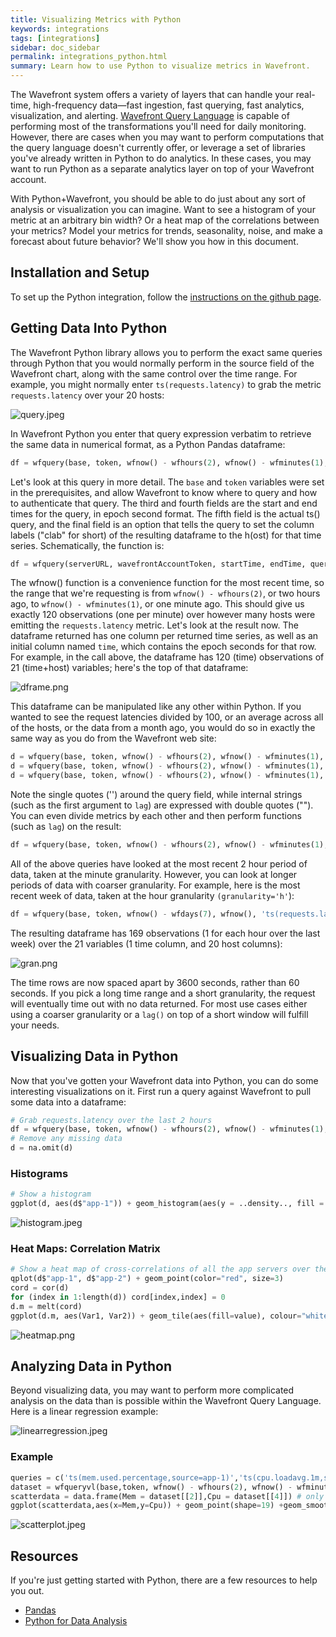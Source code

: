 ```yaml
---
title: Visualizing Metrics with Python
keywords: integrations
tags: [integrations]
sidebar: doc_sidebar
permalink: integrations_python.html
summary: Learn how to use Python to visualize metrics in Wavefront.
---
```


The Wavefront system offers a variety of layers that can handle your real-time, high-frequency data&mdash;fast ingestion, fast querying, fast analytics, visualization, and alerting. [Wavefront Query Language](query_language_reference.html) is capable of performing most of the transformations you'll need for daily monitoring. However, there are cases when you may want to perform computations that the query language doesn't currently offer, or leverage a set of libraries you've already written in Python to do analytics. In these cases, you may want to run Python as a separate analytics layer on top of your Wavefront account.

With Python+Wavefront, you should be able to do just about any sort of analysis or visualization you can imagine. Want to see a histogram of your metric at an arbitrary bin width? Or a heat map of the correlations between your metrics? Model your metrics for trends, seasonality, noise, and make a forecast about future behavior? We'll show you how in this document.

## Installation and Setup

To set up the Python integration, follow the [instructions on the github page](https://github.com/wavefrontHQ/docs/blob/master/pages/doc/integrations_python.md).

## Getting Data Into Python

The Wavefront Python library allows you to perform the exact same queries through Python that you would normally perform in the source field of the Wavefront chart, along with the same control over the time range. For example, you might normally enter `ts(requests.latency)` to grab the metric `requests.latency` over your 20 hosts:

![query.jpeg](images/query.jpeg)

In Wavefront Python you enter that query expression verbatim to retrieve the same data in numerical format, as a Python Pandas dataframe:

```python
df = wfquery(base, token, wfnow() - wfhours(2), wfnow() - wfminutes(1), 'ts(requests.latency)', clab='h')
```

Let's look at this query in more detail. The `base` and `token` variables were set in the prerequisites, and allow Wavefront to know where to query and how to authenticate that query. The third and fourth fields are the start and end times for the query, in epoch second format. The fifth field is the actual ts() query, and the final field is an option that tells the query to set the column labels ("clab" for short) of the resulting dataframe to the h(ost) for that time series. Schematically, the function is:

```python
df = wfquery(serverURL, wavefrontAccountToken, startTime, endTime, query)
```

The wfnow() function is a convenience function for the most recent time, so the range that we're requesting is from `wfnow() - wfhours(2)`, or two hours ago, to `wfnow() - wfminutes(1)`, or one minute ago. This should give us exactly 120 observations (one per minute) over however many hosts were emitting the `requests.latency` metric.
Let's look at the result now. The dataframe returned has one column per returned time series, as well as an initial column named `time`, which contains the epoch seconds for that row. For example, in the call above, the dataframe has 120 (time) observations of 21 (time+host) variables; here's the top of that dataframe:

![dframe.png](images/dframe.png)

This dataframe can be manipulated like any other within Python.
If you wanted to see the request latencies divided by 100, or an average across all of the hosts, or the data from a month ago, you would do so in exactly the same way as you do from the Wavefront web site:

```python
d = wfquery(base, token, wfnow() - wfhours(2), wfnow() - wfminutes(1), 'ts(requests.latency) / 100', clab='h')
d = wfquery(base, token, wfnow() - wfhours(2), wfnow() - wfminutes(1), 'avg(ts(requests.latency))', clab='h')
d = wfquery(base, token, wfnow() - wfhours(2), wfnow() - wfminutes(1), 'lag("one month ago", avg(ts(requests.latency)))', clab='h')
```

Note the single quotes ('') around the query field, while internal strings (such as the first argument to `lag`) are expressed with double quotes (""). You can even divide metrics by each other and then perform functions (such as `lag`) on the result:

```python
df = wfquery(base, token, wfnow() - wfhours(2), wfnow() - wfminutes(1), 'lag("one month ago", ts(requests.failures.num) / ts(requests.total.num))', clab='h')
```

All of the above queries have looked at the most recent 2 hour period of data, taken at the minute granularity. However, you can look at longer periods of data with coarser granularity. For example, here is the most recent week of data, taken at the hour granularity `(granularity='h'`):

```python
df = wfquery(base, token, wfnow() - wfdays(7), wfnow(), 'ts(requests.latency)', clab='h', granularity='h')
```

The resulting dataframe has 169 observations (1 for each hour over the last week) over the 21 variables (1 time column, and 20 host columns):

![gran.png](images/gran.png)

The time rows are now spaced apart by 3600 seconds, rather than 60 seconds. If you pick a long time range and a short granularity, the request will eventually time out with no data returned. For most use cases either using a coarser granularity or a `lag()` on top of a short window will fulfill your needs.

## Visualizing Data in Python
Now that you've gotten your Wavefront data into Python, you can do some interesting visualizations on it. First run a query against Wavefront to pull some data into a dataframe:

```python
# Grab requests.latency over the last 2 hours
df = wfquery(base, token, wfnow() - wfhours(2), wfnow() - wfminutes(1), 'ts(requests.latency)', clab='h')
# Remove any missing data
d = na.omit(d)
```

### Histograms

```python
# Show a histogram
ggplot(d, aes(d$"app-1")) + geom_histogram(aes(y = ..density.., fill = ..count..), binwidth=5) + geom_density()
```
![histogram.jpeg](images/histogram.jpeg)

### Heat Maps: Correlation Matrix

```python
# Show a heat map of cross-correlations of all the app servers over the full 2h window
qplot(d$"app-1", d$"app-2") + geom_point(color="red", size=3)
cord = cor(d)
for (index in 1:length(d)) cord[index,index] = 0
d.m = melt(cord)
ggplot(d.m, aes(Var1, Var2)) + geom_tile(aes(fill=value), colour="white") + scale_fill_gradient(low="white", high="steelblue")
```

![heatmap.png](images/heatmap.png)

## Analyzing Data in Python
Beyond visualizing data, you may want to perform more complicated analysis on the data than is possible within the Wavefront Query Language. Here is a linear regression example:

![linearregression.jpeg](images/linearregression.jpeg)

### Example

```python
queries = c('ts(mem.used.percentage,source=app-1)','ts(cpu.loadavg.1m,source=app-1)')
dataset = wfqueryvl(base,token, wfnow() - wfhours(2), wfnow() - wfminutes(1),queries) # dataframe containing data from both queries along with timestamp
scatterdata = data.frame(Mem = dataset[[2]],Cpu = dataset[[4]]) # only metric values from both queries mapped based on timestamp
ggplot(scatterdata,aes(x=Mem,y=Cpu)) + geom_point(shape=19) +geom_smooth(method=lm)
```

![scatterplot.jpeg](images/scatterplot.jpeg)

## Resources
If you're just getting started with Python, there are a few resources to help you out.

- [Pandas](http://pandas.pydata.org/)
- [Python for Data Analysis](http://shop.oreilly.com/product/0636920023784.do)
